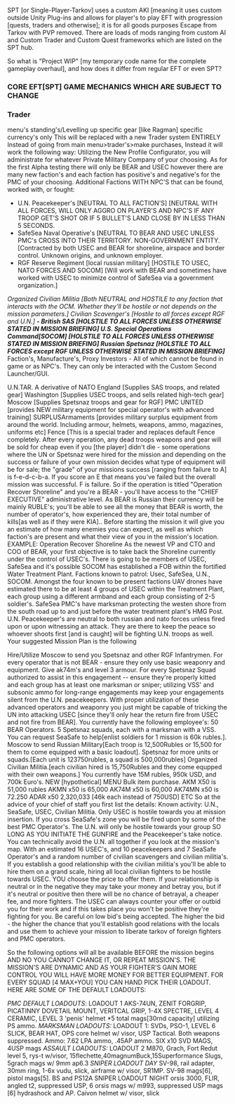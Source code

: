 SPT [or Single-Player-Tarkov] uses a custom AKI [meaning it uses custom outside Unity Plug-ins and allows for player's to play EFT with progression [quests, traders and otherwise]; it is for all goods purposes Escape from Tarkov with PVP removed.
There are loads of mods ranging from custom AI and Custom Trader and Custom Quest frameworks which are listed on the SPT hub.

So what is "Project WIP" [my temporary code name for the complete gameplay overhaul], and how does it differ from regular EFT or even SPT?

### CORE EFT[SPT] GAME MECHANICS WHICH ARE SUBJECT TO CHANGE
### Trader

menu's
standing's/Levelling up
specific gear [like Ragman]
specific currency's only
This will be replaced with a new Trader system ENTIRELY
Instead of going from main menu>trader's>make purchases, Instead it will work the following way:
Utilizing the New Profile Configurator, you will administrate for whatever Private Military Company of your choosing. As for the first Alpha testing there will only be BEAR and USEC however there are many new faction's and each faction has positive's and negative's for the PMC of your choosing.
Additional Factions WITH NPC'S that can be found, worked with, or fought:
- U.N. Peacekeeper's [NEUTRAL TO ALL FACTION'S]
[NEUTRAL WITH ALL FORCES, WILL ONLY AGGRO ON PLAYER'S AND NPC'S IF ANY TROOP GET'S SHOT OR IF 5 BULLET'S LAND CLOSE BY IN LESS THAN 5 SECONDS.
- SafeSea Naval Operative's [NEUTRAL TO BEAR AND USEC UNLESS PMC's CROSS INTO THEIR TERRITORY. NON-GOVERNMENT ENTITY.
[Contracted by both USEC and BEAR for shoreline, airspace and border control. Unknown origins, and unknown employer.
- RGF Reserve Regiment [local russian military] [HOSTILE TO USEC, NATO FORCES AND SOCOM]
[Will work with BEAR and sometimes have worked with USEC to minimize control of SafeSea via a government organization.]

_Organized Civilian Militia [Both NEUTRAL and HOSTILE to any faction that interacts with the OCM. Whether they'll be hostile or not depends on the mission parameters.]
Civilian Scavenger's [Hostile to all forces except RGF and U.N.]_
**_- British SAS [HOLSTILE TO ALL FORCES UNLESS OTHERWISE STATED IN MISSION BRIEFING]
U.S. Special Operations Command[SOCOM] [HOLSTILE TO ALL FORCES UNLESS OTHERWISE STATED IN MISSION BRIEFING]
Russian Spetsnaz [HOLSTILE TO ALL FORCES except RGF UNLESS OTHERWISE STATED IN MISSION BRIEFING]_**
Faction's, Manufacture's, Proxy Investors - All of which cannot be found in game or as NPC's. They can only be interacted with the Custom Second Launcher/GUI.

U.N.TAR. A derivative of NATO
England
[Supplies SAS troops, and related gear]
Washington
[Supplies USEC troops, and sells related high-tech gear]
Moscow
[Supplies Spetsnaz troops and gear for RGF]
PMC UNITED
[provides NEW military equipment for special operator's with advanced training]
SURPLUSArmaments
[provides military surplus equipment from around the world. Including armour, helmets, weapons, ammo, magazines, uniforms etc]
Fence
[This is a special trader and replaces default Fence completely. After every operation, any dead troops weapons and gear will be sold for cheap even if you [the player] didn't die - some operations where the UN or Spetsnaz were hired for the mission and depending on the success or failure of your own mission decides what type of equipment will be for sale; the "grade" of your missions success [ranging from failure to A] is f-e-d-c-b-a. If you score an E that means you've failed but the overall mission was successful. F is failure.
So if the operation is titled "Operation Recover Shoreline" and you're a BEAR - you'll have access to the "CHIEF EXECUTIVE" administrative level. As BEAR is Russian their currency will be mainly RUBLE's; you'll be able to see all the money that BEAR is worth, the number of operator's, how experienced they are, their total number of kills[as well as if they were KIA].. Before starting the mission it will give you an estimate of how many enemies you can expect, as well as which faction's are present and what their view of you in the mission's location.
EXAMPLE:
Operation Recover Shoreline
As the newest VP and CTO and COO of BEAR, your first objective is to take back the Shoreline currently under the control of USEC's.
There is going to be members of USEC, SafeSea and it's possible SOCOM has established a FOB within the fortified Water Treatment Plant.
Factions known to patrol: Usec, SafeSea, U.N., SOCOM. Amongst the four known to be present factions UAV drones have estimated there to be at least 4 groups of USEC within the Treatment Plant, each group using a different armband and each group consisting of 2-5 soldier's. SafeSea PMC's have marksman protecting the westen shore from the south road up to and just before the water treatment plant's HMG Post.
U.N. Peacekeeper's are neutral to both russian and nato forces unless fired upon or upon witnessing an attack. They are there to keep the peace so whoever shoots first [and is caught] will be fighting U.N. troops as well.
Your suggested Mission Plan is the following

Hire/Utilize Moscow to send you Spetsnaz and other RGF Infantrymen.
For every operator that is not BEAR - ensure they only use basic weaponry and equipment. Give ak74m's and level 3 armour.
For every Spetsnaz Squad authorized to assist in this engagement -- ensure they're properly kitted and each group has at least one marksman or sniper; utilizing VSS' and subsonic ammo for long-range engagements may keep your engagements silent from the U.N. peacekeepers. With proper utilization of these advanced operators and weaponry you just might be capable of tricking the UN into attacking USEC [since they'll only hear the return fire from USEC and not fire from BEAR].
You currently have the following employee's:
50 BEAR Operators. 5 Spetsnaz squads, each with a marksman with a VSS.
You can request
SeaSafe to help[enlist soldiers for 1 mission is 60k rubles.]. Moscow to send Russian Military[Each troop is 12,500Rubles or 15,500 for them to come equipped with a basic loadout]. Spetsnaz for more units or squads.[Each unit is 123750rubles, a squad is 500,000rubles] Organized Civilian Militia.[each civilian hired is 15,750Rubles and they come equpped with their own weapons.]
You currently have 15M rubles, 950k USD, and 700k Euro's.
NEW [hypothetical] MENU
Bulk item purchase.
AKM X50 is 51,000 rubles
AKMN x50 is 65,000
AK74M x50 is 60,000
AK74MN x50 is 72.250
ADAR x50 2,320,033 [46k each instead of 750USD]
ETC
So at the advice of your chief of staff you first list the details:
Known activity: U.N., SeaSafe, USEC, Civilian Militia. Only USEC is hostile towards you at mission insertion. If you cross SeaSafe's zone you will be fired upon by some of the best PMC Operator's. The U.N. will only be hostile towards your group SO LONG AS YOU INITIATE THE GUNFIRE and the Peacekeeper's take notice. You can technically avoid the U.N. all together if you look at the mission's map.
With an estimated 16 USEC's, and 10 peacekeepers and 7 SeaSafe Operator's and a random number of civilian scavengers and civilian militia's.
If you establish a good relationship with the civilian militia's you'll be able to hire them on a grand scale, hiring all local civilian fighters to be hostile towards USEC. YOU choose the price to offer them. If your relationship is neutral or in the negative they may take your money and betray you, but if it's neutral or positive then there will be no chance of betrayal, a cheaper fee, and more fighters. The USEC can always counter your offer or outbid you for their work and if this takes place you won't be positive they're fighting for you. Be careful on low bid's being accepted. The higher the bid - the higher the chance that you'll establish good relations with the locals and use them to achieve your mission to liberate tarkov of foreign fighters and PMC operators.

So the following options will all be available BEFORE the mission begins AND NO YOU CANNOT CHANGE IT, OR REPEAT MISSION'S. THE MISSION'S ARE DYNAMIC AND AS YOUR FIGHTER'S GAIN MORE CONTROL YOU WILL HAVE MORE MONEY FOR BETTER EQUIPMENT. FOR EVERY SQUAD [4 MAX+YOU] YOU CAN HAND PICK THEIR LOADOUT. HERE ARE SOME OF THE DEFAULT LOADOUTS:

_PMC DEFAULT LOADOUTS_:
LOADOUT 1
AKS-74UN, ZENIT FORGRIP, PICATINNY DOVETAIL MOUNT, VERITCAL GRIP, 1-4X SPECTRE, LEVEL 4 CERAMIC, LEVEL 3 'penis' helmet
*5 total mags[30rnd capacity] utilizing PS ammo.
_MARKSMAN LOADOUTS:_
LOADOUT 1: 
SVDs, PSO-1, LEVEL 6 SLICK, BEAR HAT, OPS core helmet w/ visor, USP Tactical. Both weapons suppressed. Ammo: 7.62 LPA ammo, .45AP ammo. SIX x10 SVD MAGS, 4USP mags
_ASSAULT LOADOUTS:_
LOADOUT 2
M870, Grach, Fort Redut level 5, rys-t w/visor, 15flechette,40magnumBuck,15Superformance Slugs, 5grach mags w/ 9mm ap6.3
_SNIPER LOADOUT DAY_
SV-98, rail adapter, 30mm ring, 1-6x vudu, slick, airframe w/ visor, SR1MP. SV-98 mags[6], pistol mags[5]. BS and PS12A
SNIPER LOADOUT NIGHT
orsis 3000, FLIR, angled t2, suppressed USP, 6 orsis mags w/ m993, suppressed USP mags [6] hydrashock and AP. Caivon helmet w/ visor, slick
